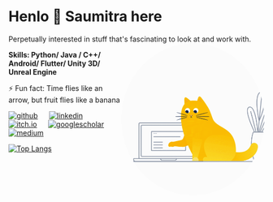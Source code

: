 
# Henlo 👋 Saumitra here 
Perpetually interested in stuff that's fascinating to look at and work with. <img src="https://github.com/saumitrasapre/saumitrasapre/blob/main/code-cat-round.gif" align="right" height = 300 width = 282 style="border-radius:50%"/>

**Skills: Python/ Java / C++/ Android/ Flutter/ Unity 3D/ Unreal Engine**     

⚡ Fun fact: Time flies like an arrow, but fruit flies like a banana 


[<img src='https://cdn.simpleicons.org/github/2ea043' alt='github' height='40'>](https://github.com/saumitrasapre) &emsp; [<img src='https://cdn.simpleicons.org/linkedin/2ea043' alt='linkedin' height='40'>](https://www.linkedin.com/in/saumitra-sapre/) &emsp; [<img src='https://cdn.simpleicons.org/itchdotio/2ea043' alt='itch.io' height='40'>](https://shockwave20599.itch.io/) &emsp; [<img src='https://cdn.simpleicons.org/googlescholar/2ea043' alt='googlescholar' height='40'>](https://scholar.google.com/citations?user=UMk4-_kAAAAJ&hl=en) &emsp; [<img src='https://cdn.simpleicons.org/medium/2ea043' alt='medium' height='40'>]([https://scholar.google.com/citations?user=UMk4-_kAAAAJ&hl=en](https://saumitrasapre.medium.com/))
  
[![Top Langs](https://github-readme-stats.vercel.app/api/top-langs/?username=saumitrasapre&exclude_repo=Augmented-Reality,anuraghazra.github.io&hide=ShaderLab,HLSL,CSS)](https://github.com/anuraghazra/github-readme-stats)

<!--![Profile views](https://gpvc.arturio.dev/saumitrasapre)  >
